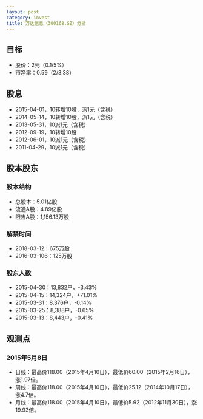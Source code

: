 ```yaml
---
layout: post
category: invest
title: 万达信息（300168.SZ）分析
---
```


## 目标 ##

- 股价：2元（0.1/5%）
- 市净率：0.59（2/3.38）

## 股息 ##

- 2015-04-01，10转增10股，派1元（含税）
- 2014-05-14，10转增10股，派1元（含税）
- 2013-05-31，10派1元（含税）
- 2012-09-19，10转增10股
- 2012-06-01，10派1元（含税）
- 2011-04-29，10派1元（含税）

## 股本股东 ##

### 股本结构 ###

- 总股本：5.01亿股
- 流通A股：4.89亿股
- 限售A股：1,156.13万股

### 解禁时间 ###

- 2018-03-12：675万股
- 2016-03-106：125万股

### 股东人数 ###

- 2015-04-30：13,832户，-3.43%
- 2015-04-15：14,324户，+71.01%
- 2015-03-31：8,376户，-0.14%
- 2015-03-25：8,388户，-0.65%
- 2015-03-13：8,443户，-0.41%

## 观测点 ##

### 2015年5月8日 ###

- 日线：最高价118.00（2015年4月10日），最低价60.00（2015年2月16日），涨1.97倍。
- 周线：最高价118.00（2015年4月10日），最低价25.12（2014年10月17日），涨4.7倍。
- 月线：最高价118.00（2015年4月10日），最低价5.92（2012年11月30日），涨19.93倍。
